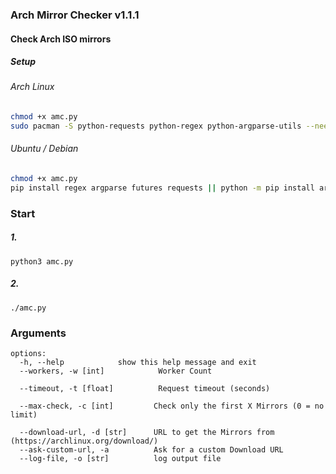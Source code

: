 ### Arch Mirror Checker v1.1.1
#### Check Arch ISO mirrors

##### Setup
###### Arch Linux
```bash
chmod +x amc.py
sudo pacman -S python-requests python-regex python-argparse-utils --needed
```
###### Ubuntu / Debian
```bash
chmod +x amc.py
pip install regex argparse futures requests || python -m pip install argparse regex futures requests
```

### Start
##### 1.
    python3 amc.py
##### 2.
    ./amc.py


### Arguments
```
options:
  -h, --help            show this help message and exit
  --workers, -w [int]            Worker Count

  --timeout, -t [float]          Request timeout (seconds)

  --max-check, -c [int]         Check only the first X Mirrors (0 = no limit)

  --download-url, -d [str]      URL to get the Mirrors from (https://archlinux.org/download/)
  --ask-custom-url, -a          Ask for a custom Download URL
  --log-file, -o [str]          log output file
```